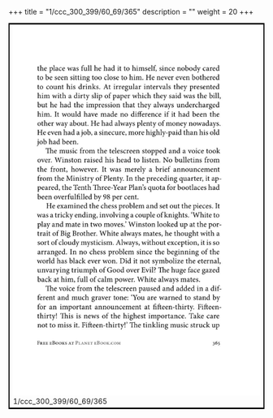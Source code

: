 +++
title = "1/ccc_300_399/60_69/365"
description = ""
weight = 20
+++

<table style="border:2px solid black;max-width:800px;max-height:800px;" 
><tr><td><img class="center-fit-jpg"
src="/jpg_/out_jpg_1984__365.jpg"  >1/ccc_300_399/60_69/365</img></td></tr></table>